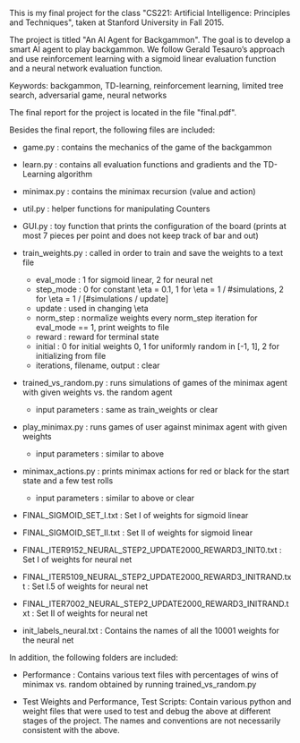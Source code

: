 This is my final project for the class "CS221: Artificial Intelligence: Principles and Techniques", taken at Stanford University in Fall 2015.

The project is titled "An AI Agent for Backgammon". The goal is to develop a smart AI agent to play backgammon. We follow
Gerald Tesauro’s approach and use reinforcement learning with a sigmoid linear evaluation function and a neural network evaluation function.

Keywords: backgammon, TD-learning, reinforcement learning, limited tree search, adversarial game, neural networks

The final report for the project is located in the file "final.pdf".

Besides the final report, the following files are included:

- game.py : contains the mechanics of the game of the backgammon

- learn.py : contains all evaluation functions and gradients and the TD-Learning algorithm

- minimax.py : contains the minimax recursion (value and action)

- util.py : helper functions for manipulating Counters

- GUI.py : toy function that prints the configuration of the board (prints at most 7 pieces per point and does not keep track of bar and out)

- train_weights.py : called in order to train and save the weights to a text file
    - eval_mode : 1 for sigmoid linear, 2 for neural net
    - step_mode : 0 for constant \eta = 0.1, 1 for \eta = 1 / #simulations, 2 for \eta = 1 /
    [#simulations / update]
    - update : used in changing \eta
    - norm_step : normalize weights every norm_step iteration for eval_mode == 1, print weights to file
    - reward : reward for terminal state
    - initial : 0 for initial weights 0, 1 for uniformly random in [-1, 1], 2 for initializing from file
    - iterations, filename, output : clear
    
- trained_vs_random.py : runs simulations of games of the minimax agent with given weights vs. the random agent
    - input parameters : same as train_weights or clear
    
- play_minimax.py : runs games of user against minimax agent with given weights
    - input parameters : similar to above
    
- minimax_actions.py : prints minimax actions for red or black for the start state and a few test rolls
    - input parameters : similar to above or clear
    
- FINAL_SIGMOID_SET_I.txt : Set I of weights for sigmoid linear

- FINAL_SIGMOID_SET_II.txt : Set II of weights for sigmoid linear
    
- FINAL_ITER9152_NEURAL_STEP2_UPDATE2000_REWARD3_INIT0.txt : Set I of weights for neural net

- FINAL_ITER5109_NEURAL_STEP2_UPDATE2000_REWARD3_INITRAND.txt : Set I.5 of weights for neural net

- FINAL_ITER7002_NEURAL_STEP2_UPDATE2000_REWARD3_INITRAND.txt : Set II of weights for neural net

- init_labels_neural.txt : Contains the names of all the 10001 weights for the neural net

In addition, the following folders are included:

- Performance : Contains various text files with percentages of wins of minimax vs. random obtained by running trained_vs_random.py

- Test Weights and Performance, Test Scripts: Contain various python and weight files that were used to test and debug the above at different stages of the project. The names and conventions are not necessarily consistent with the above.
